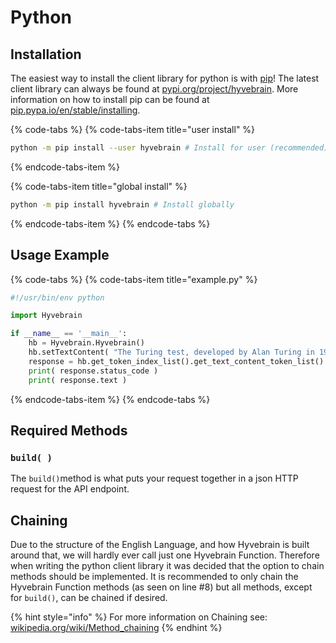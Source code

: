 # Python

## Installation

The easiest way to install the client library for python is with [pip](https://pypi.org/project/pip/)! The latest client library can always be found at [pypi.org/project/hyvebrain](https://pypi.org/project/hyvebrain/). More information on how to install pip can be found at [pip.pypa.io/en/stable/installing](https://pip.pypa.io/en/stable/installing/).

{% code-tabs %}
{% code-tabs-item title="user install" %}
```bash
python -m pip install --user hyvebrain # Install for user (recommended)
```
{% endcode-tabs-item %}

{% code-tabs-item title="global install" %}
```bash
python -m pip install hyvebrain # Install globally
```
{% endcode-tabs-item %}
{% endcode-tabs %}

## Usage Example

{% code-tabs %}
{% code-tabs-item title="example.py" %}
```python
#!/usr/bin/env python

import Hyvebrain

if __name__ == '__main__':
    hb = Hyvebrain.Hyvebrain()
    hb.setTextContent( "The Turing test, developed by Alan Turing in 1950, is a test of a machine's ability to exhibit intelligent behavior equivalent to, or indistinguishable from, that of a human." )
    response = hb.get_token_index_list().get_text_content_token_list().build() 
    print( response.status_code )
    print( response.text )
```
{% endcode-tabs-item %}
{% endcode-tabs %}

## Required Methods

### `build( )`

The `build()`method is what puts your request together in a json HTTP request for the API endpoint.

## Chaining

Due to the structure of the English Language, and how Hyvebrain is built around that, we will hardly ever call just one Hyvebrain Function. Therefore when writing the python client library it was decided that the option to chain methods should be implemented. It is recommended to only chain the Hyvebrain Function methods \(as seen on line \#8\) but all methods, except for `build()`, can be chained if desired.

{% hint style="info" %}
For more information on Chaining see: [wikipedia.org/wiki/Method\_chaining](https://en.wikipedia.org/wiki/Method_chaining)
{% endhint %}

